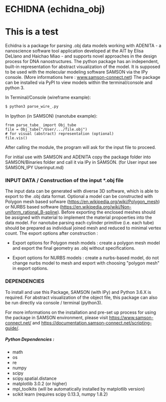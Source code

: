 # ECHIDNA (echidna_obj)
# This is a test

Echidna is a package for parsing .obj data models working with ADENITA - a nanoscience software tool application developed at the AIT by Elisa DeLlano and Haichao Miao - 
and supports novel approaches in the design process for DNA nanostructures. The python package has an independent, built-in representation for abstract visualization of the model. 
It is supposed to be used with the molecular modeling software SAMSON via the IPy console.
(More informations here : www.samson-connect.net)
The package can be installed via PyPI to view models within the terminal/console and python 3. 

In Terminal/Console (wireframe example): 
```python
$ python3 parse_wire_.py 
```

In Ipython (in SAMSON) (nanotube example): 
```
from parse_tube_ import Obj_tube
file = Obj_tube("/User/.../file.obj")
# for visual (abstract) representation (optional) 
file.vis()
```
After calling the module, the program will ask for the input file to proceed. 

For initial use with SAMSON and ADENITA copy the package folder into SAMSON/Binaries folder 
and call it via IPy in SAMSON. (for User input see SAMSON_IPY Userinput.md)

### INPUT DATA / Construction of the input *.obj file 

The input data can be generated with diverse 3D software, which is able to export to the .obj data format.
Optional a model can be constructed with Polygon mesh based sofware (https://en.wikipedia.org/wiki/Polygon_mesh)
or NURBS based software (https://en.wikipedia.org/wiki/Non-uniform_rational_B-spline).
Before exporting the enclosed meshes should be assigned with material to implement the material propoerties into the data model.
For nanotube parsing each cylinder primitive (i.e. each tube) should be prepared as individual joined mesh and reduced to minimal vertex count.
The export options after construction : 
- Export options for Polygon mesh models : create a polygon mesh model and export the final geometry as .obj without specifications.

- Export options for NURBS models : create a nurbs-based model, do not change nurbs model to mesh and export 
with choosing "polygon mesh" in export options.


### DEPENDENCIES

To install and use this Package, SAMSON (with IPy) and Python 3.6.X is required. 
For abstract visualization of the object file, this package can also be run directly via console / terminal (python3).

For more informations on the installation and pre-set up process for using the package in SAMSON environment, please visit https://www.samson-connect.net/ and https://documentation.samson-connect.net/scripting-guide/.
##### Python Dependencies :
   - math
   - os
   - re
   - numpy
   - scipy
   - scipy.spatial.distance
   - matplotlib 3.0.2 (or higher)
   - mpl_toolkits (will be automatically installed by matplotlib version)
   - scikit learn (requires scipy 0.13.3, numpy 1.8.2)



